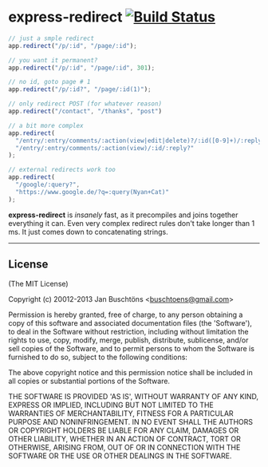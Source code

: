 # express-redirect [![Build Status](https://secure.travis-ci.org/silvinci/express-redirect.png?branch=master)](https://travis-ci.org/silvinci/express-redirect)

```javascript
// just a smple redirect
app.redirect("/p/:id", "/page/:id");

// you want it permanent?
app.redirect("/p/:id", "/page/:id", 301);

// no id, goto page # 1
app.redirect("/p/:id?", "/page/:id(1)");

// only redirect POST (for whatever reason)
app.redirect("/contact", "/thanks", "post")

// a bit more complex
app.redirect(
  "/entry/:entry/comments/:action(view|edit|delete)?/:id([0-9]+)/:reply([0-9]+)?",
  "/entry/:entry/comments/:action(view)/:id/:reply?"
);

// external redirects work too
app.redirect(
  "/google/:query?",
  "https://www.google.de/?q=:query(Nyan+Cat)"
);
```

**express-redirect** is *insanely* fast, as it precompiles and joins together everything it can.
Even very complex redirect rules don't take longer than 1 ms. It just comes down to concatenating strings.

---

## License 

(The MIT License)

Copyright (c) 20012-2013 Jan Buschtöns &lt;buschtoens@gmail.com&gt;

Permission is hereby granted, free of charge, to any person obtaining
a copy of this software and associated documentation files (the
'Software'), to deal in the Software without restriction, including
without limitation the rights to use, copy, modify, merge, publish,
distribute, sublicense, and/or sell copies of the Software, and to
permit persons to whom the Software is furnished to do so, subject to
the following conditions:

The above copyright notice and this permission notice shall be
included in all copies or substantial portions of the Software.

THE SOFTWARE IS PROVIDED 'AS IS', WITHOUT WARRANTY OF ANY KIND,
EXPRESS OR IMPLIED, INCLUDING BUT NOT LIMITED TO THE WARRANTIES OF
MERCHANTABILITY, FITNESS FOR A PARTICULAR PURPOSE AND NONINFRINGEMENT.
IN NO EVENT SHALL THE AUTHORS OR COPYRIGHT HOLDERS BE LIABLE FOR ANY
CLAIM, DAMAGES OR OTHER LIABILITY, WHETHER IN AN ACTION OF CONTRACT,
TORT OR OTHERWISE, ARISING FROM, OUT OF OR IN CONNECTION WITH THE
SOFTWARE OR THE USE OR OTHER DEALINGS IN THE SOFTWARE.